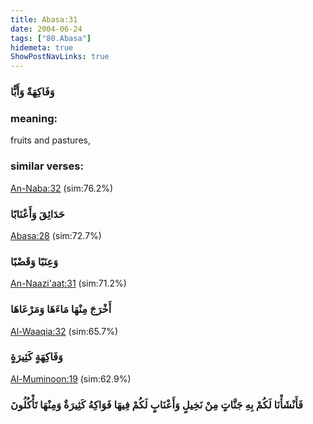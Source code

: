 ```yaml
---
title: Abasa:31
date: 2004-06-24
tags: ["80.Abasa"]
hidemeta: true 
ShowPostNavLinks: true 
---
```

### وَفَاكِهَةً وَأَبًّا
### meaning: 
fruits and pastures,
### similar verses: 

[An-Naba:32](/78/32) (sim:76.2%)

### حَدَائِقَ وَأَعْنَابًا

[Abasa:28](/80/28) (sim:72.7%)

### وَعِنَبًا وَقَضْبًا

[An-Naazi'aat:31](/79/31) (sim:71.2%)

### أَخْرَجَ مِنْهَا مَاءَهَا وَمَرْعَاهَا

[Al-Waaqia:32](/56/32) (sim:65.7%)

### وَفَاكِهَةٍ كَثِيرَةٍ

[Al-Muminoon:19](/23/19) (sim:62.9%)

### فَأَنْشَأْنَا لَكُمْ بِهِ جَنَّاتٍ مِنْ نَخِيلٍ وَأَعْنَابٍ لَكُمْ فِيهَا فَوَاكِهُ كَثِيرَةٌ وَمِنْهَا تَأْكُلُونَ

